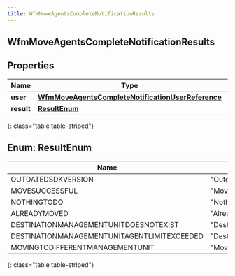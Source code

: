 ```yaml
---
title: WfmMoveAgentsCompleteNotificationResults
---
```

## WfmMoveAgentsCompleteNotificationResults


## Properties

| Name | Type | Description | Notes |
| ------------ | ------------- | ------------- | ------------- |
| **user** | [**WfmMoveAgentsCompleteNotificationUserReference**](WfmMoveAgentsCompleteNotificationUserReference.html) |  |  [optional] |
| **result** | [**ResultEnum**](#ResultEnum) |  |  [optional] |
{: class="table table-striped"}


<a name="ResultEnum"></a>

## Enum: ResultEnum

| Name | Value |
| ---- | ----- |
| OUTDATEDSDKVERSION | &quot;OutdatedSdkVersion&quot; |
| MOVESUCCESSFUL | &quot;MoveSuccessful&quot; |
| NOTHINGTODO | &quot;NothingToDo&quot; |
| ALREADYMOVED | &quot;AlreadyMoved&quot; |
| DESTINATIONMANAGEMENTUNITDOESNOTEXIST | &quot;DestinationManagementUnitDoesNotExist&quot; |
| DESTINATIONMANAGEMENTUNITAGENTLIMITEXCEEDED | &quot;DestinationManagementUnitAgentLimitExceeded&quot; |
| MOVINGTODIFFERENTMANAGEMENTUNIT | &quot;MovingToDifferentManagementUnit&quot; |
{: class="table table-striped"}


